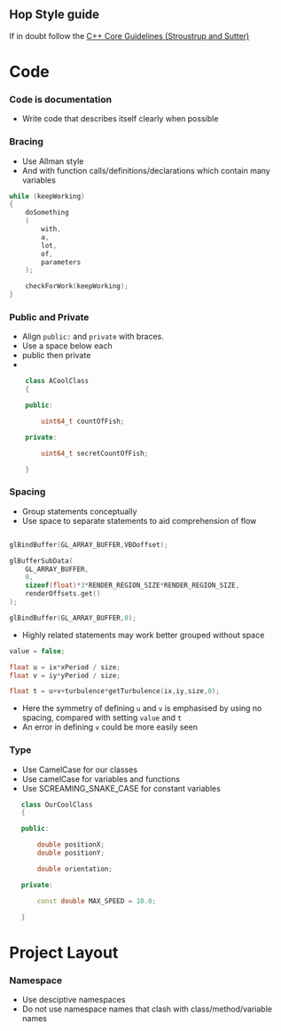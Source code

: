 ## Hop Style guide

If in doubt follow the [C++ Core Guidelines (Stroustrup and Sutter)](https://isocpp.github.io/CppCoreGuidelines/CppCoreGuidelines)

# Code

### Code is documentation

- Write code that describes itself clearly when possible

### Bracing 

- Use Allman style
- And with function calls/definitions/declarations which contain many variables

```c++
while (keepWorking)
{
    doSomething
    (
        with,
        a,
        lot,
        of,
        parameters
    );

    checkForWork(keepWorking);
}
```

### Public and Private

- Align ```public:``` and ```private``` with braces.
- Use a space below each
- public then private
-
```c++
    class ACoolClass
    {

    public:

        uint64_t countOfFish;

    private:

        uint64_t secretCountOfFish;

    }
```

### Spacing
- Group statements conceptually
- Use space to separate statements to aid comprehension of flow
```c++

glBindBuffer(GL_ARRAY_BUFFER,VBOoffset);

glBufferSubData(
    GL_ARRAY_BUFFER,
    0,
    sizeof(float)*3*RENDER_REGION_SIZE*RENDER_REGION_SIZE,
    renderOffsets.get()
);

glBindBuffer(GL_ARRAY_BUFFER,0);
```

- Highly related statements may work better grouped without space
```c++
value = false;

float u = ix*xPeriod / size;
float v = iy*yPeriod / size;

float t = u+v+turbulence*getTurbulence(ix,iy,size,0);
```
- Here the symmetry of defining ```u``` and ```v``` is emphasised by 
using no spacing, compared with setting ```value``` and ```t```
- An error in defining ```v``` could be more easily seen 

### Type
 - Use CamelCase for our classes
 - Use camelCase for variables and functions
 - Use SCREAMING_SNAKE_CASE for constant variables
 ```c++
    class OurCoolClass
    {

    public:

        double positionX;
        double positionY;

        double orientation;

    private:

        const double MAX_SPEED = 10.0;

    }
 ```
 
 # Project Layout
 
 ### Namespace
 
 - Use desciptive namespaces
 - Do not use namespace names that clash with class/method/variable names
